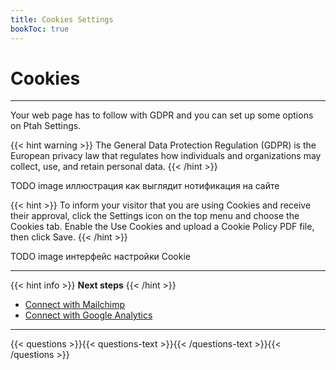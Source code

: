 ```yaml
---
title: Cookies Settings
bookToc: true
---
```


# Cookies
***

Your web page has to follow with GDPR and you can set up some options on Ptah Settings.

{{< hint warning >}}
The General Data Protection Regulation (GDPR) is the European privacy law that regulates how individuals and organizations may collect, use, and retain personal data.
{{< /hint >}}

TODO image иллюстрация как выглядит нотификация на сайте

{{< hint >}}
To inform your visitor that you are using Cookies and receive their approval, click the Settings icon on the top menu and choose the Cookies tab. 
Enable the Use Cookies and upload a Cookie Policy PDF file, then click Save.
{{< /hint >}}

TODO image интерфейс настройки Cookie

***

{{< hint info >}}
**Next steps**
{{< /hint >}}

- [Connect with Mailchimp](/docs/integrations-mailchimp/)
- [Connect with Google Analytics](/docs/integrations-ga/)

***

{{< questions >}}{{< questions-text >}}{{< /questions-text >}}{{< /questions >}}